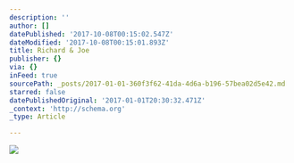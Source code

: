 ```yaml
---
description: ''
author: []
datePublished: '2017-10-08T00:15:02.547Z'
dateModified: '2017-10-08T00:15:01.893Z'
title: Richard & Joe
publisher: {}
via: {}
inFeed: true
sourcePath: _posts/2017-01-01-360f3f62-41da-4d6a-b196-57bea02d5e42.md
starred: false
datePublishedOriginal: '2017-01-01T20:30:32.471Z'
_context: 'http://schema.org'
_type: Article

---
```

![](https://imgflo.herokuapp.com/graph/2b2431f8e7ba7b0/06aaad76003fc7a234806e8ae1d672e7/croprotate.jpg?cropheight=3263&cropwidth=4928&degrees=0&input=https%3A%2F%2Fthe-grid-user-content.s3-us-west-2.amazonaws.com%2F330ae05f-c2c3-4d0e-bd42-51c5c50d9d75.jpg&x=0&y=0)